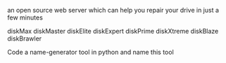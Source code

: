 an open source web server which can help you repair your drive in just a few minutes

diskMax
diskMaster
diskElite
diskExpert
diskPrime
diskXtreme
diskBlaze
diskBrawler

Code a name-generator tool in python and name this tool
